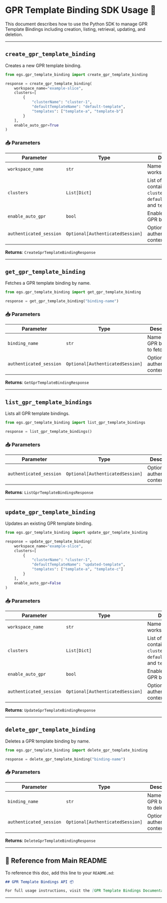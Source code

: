 # GPR Template Binding SDK Usage 📘

This document describes how to use the Python SDK to manage GPR Template Bindings including creation, listing, retrieval, updating, and deletion.

---

## `create_gpr_template_binding`

Creates a new GPR template binding.

```python
from egs.gpr_template_binding import create_gpr_template_binding

response = create_gpr_template_binding(
    workspace_name="example-slice",
    clusters=[
        {
            "clusterName": "cluster-1",
            "defaultTemplateName": "default-template",
            "templates": ["template-a", "template-b"]
        }
    ],
    enable_auto_gpr=True
)
```

### 📥 Parameters

| Parameter           | Type        | Description |
|---------------------|-------------|-------------|
| `workspace_name`    | `str`       | Name of the workspace or slice. |
| `clusters`          | `List[Dict]`| List of clusters, each containing `clusterName`, `defaultTemplateName`, and `templates`. |
| `enable_auto_gpr`   | `bool`      | Enable automatic GPR binding. |
| `authenticated_session` | `Optional[AuthenticatedSession]` | Optional authentication context. |

**Returns**: `CreateGprTemplateBindingResponse`

---

## `get_gpr_template_binding`

Fetches a GPR template binding by name.

```python
from egs.gpr_template_binding import get_gpr_template_binding

response = get_gpr_template_binding("binding-name")
```

### 📥 Parameters

| Parameter             | Type   | Description |
|-----------------------|--------|-------------|
| `binding_name`        | `str`  | Name of the GPR binding to fetch. |
| `authenticated_session` | `Optional[AuthenticatedSession]` | Optional authentication context. |

**Returns**: `GetGprTemplateBindingResponse`

---

## `list_gpr_template_bindings`

Lists all GPR template bindings.

```python
from egs.gpr_template_binding import list_gpr_template_bindings

response = list_gpr_template_bindings()
```

### 📥 Parameters

| Parameter               | Type   | Description |
|-------------------------|--------|-------------|
| `authenticated_session` | `Optional[AuthenticatedSession]` | Optional authentication context. |

**Returns**: `ListGprTemplateBindingsResponse`

---

## `update_gpr_template_binding`

Updates an existing GPR template binding.

```python
from egs.gpr_template_binding import update_gpr_template_binding

response = update_gpr_template_binding(
    workspace_name="example-slice",
    clusters=[
        {
            "clusterName": "cluster-1",
            "defaultTemplateName": "updated-template",
            "templates": ["template-a", "template-c"]
        }
    ],
    enable_auto_gpr=False
)
```

### 📥 Parameters

| Parameter           | Type        | Description |
|---------------------|-------------|-------------|
| `workspace_name`    | `str`       | Name of the workspace or slice. |
| `clusters`          | `List[Dict]`| List of clusters, each containing `clusterName`, `defaultTemplateName`, and `templates`. |
| `enable_auto_gpr`   | `bool`      | Enable automatic GPR binding. |
| `authenticated_session` | `Optional[AuthenticatedSession]` | Optional authentication context. |

**Returns**: `UpdateGprTemplateBindingResponse`

---

## `delete_gpr_template_binding`

Deletes a GPR template binding by name.

```python
from egs.gpr_template_binding import delete_gpr_template_binding

response = delete_gpr_template_binding("binding-name")
```

### 📥 Parameters

| Parameter             | Type   | Description |
|-----------------------|--------|-------------|
| `binding_name`        | `str`  | Name of the GPR binding to delete. |
| `authenticated_session` | `Optional[AuthenticatedSession]` | Optional authentication context. |

**Returns**: `DeleteGprTemplateBindingResponse`

---

## 🔗 Reference from Main README

To reference this doc, add this line to your `README.md`:

```markdown
## GPR Template Bindings API 📦

For full usage instructions, visit the [GPR Template Bindings Documentation](docs/gpr_template_binding.md).
```

---